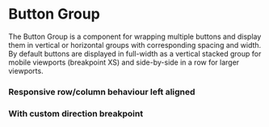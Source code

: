 # Button Group

The Button Group is a component for wrapping multiple buttons and display them in vertical or horizontal groups with corresponding spacing and width. By default buttons are displayed in full-width as a vertical stacked group for mobile viewports (breakpoint XS) and side-by-side in a row for larger viewports.

### Responsive row/column behaviour left aligned

<Playground :markup="buttonGroup"></Playground>

### With custom direction breakpoint

<Playground :markup="buttonGroupCustomBreakpoint"></Playground>

<script lang="ts">
  import Vue from 'vue';
  import Component from 'vue-class-component';
  
  @Component
  export default class Code extends Vue {
  
    buttonGroup = `<p-button-group>
  <p-button variant="primary">Some label</p-button>
  <p-button variant="secondary">Some label</p-button>
  <p-button variant="tertiary">Some label</p-button>
</p-button-group>`;    

   buttonGroupCustomBreakpoint = `<p-button-group direction="{base: 'column', s: 'row'}">
  <p-button variant="primary">Some label</p-button>
  <p-button variant="secondary">Some label</p-button>
  <p-button variant="tertiary">Some label</p-button>
</p-button-group>`;    
  }
</script>